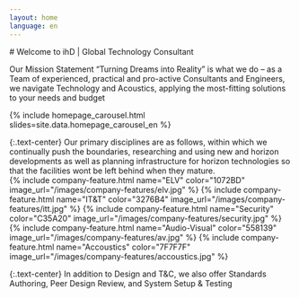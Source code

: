 ```yaml
---
layout: home
language: en
---
```


<div class="container"><div class="row"><div class="col-md-12">
# Welcome to ihD | Global Technology Consultant

Our Mission Statement “Turning Dreams into Reality” is what we do – as a Team of experienced, practical and pro-active Consultants and Engineers, we navigate Technology and Acoustics, applying the most-fitting solutions to your needs and budget
</div></div></div>

{% include homepage_carousel.html slides=site.data.homepage_carousel_en %}

<div class="container"><div class="row"><div class="col-md-12">
{:.text-center}
Our primary disciplines are as follows, within which we continually push the boundaries, researching and using new and horizon developments as well as planning infrastructure for horizon technologies so that the facilities wont be left behind when they mature.

<div class="row company-features">
{% include company-feature.html name="ELV"          color="1072BD" image_url="/images/company-features/elv.jpg" %}
{% include company-feature.html name="IT&amp;T"     color="3276B4" image_url="/images/company-features/itt.jpg" %}
{% include company-feature.html name="Security"     color="C35A20" image_url="/images/company-features/security.jpg" %}
{% include company-feature.html name="Audio-Visual" color="558139" image_url="/images/company-features/av.jpg" %}
{% include company-feature.html name="Accoustics"   color="7F7F7F" image_url="/images/company-features/accoustics.jpg" %}
</div>

{:.text-center}
In addition to Design and T&amp;C, we also offer Standards Authoring, Peer Design Review, and System Setup & Testing
</div></div></div>
